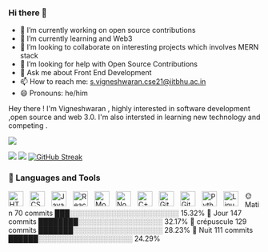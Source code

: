 ### Hi there 👋


<!-- **neshvig10/neshvig10** is a ✨ _special_ ✨ repository because its `README.md` (this file) appears on your GitHub profile. -->

<!-- Here are some ideas to get you started: -->

- 🔭 I’m currently working on open source contributions
- 🌱 I’m currently learning and Web3
- 👯 I’m looking to collaborate on interesting projects which involves MERN stack
- 🤔 I’m looking for help with Open Source Contributions
- 💬 Ask me about Front End Development
- 📫 How to reach me: s.vigneshwaran.cse21@iitbhu.ac.in
- 😄 Pronouns: he/him
<!-- - ⚡ Fun fact: ... -->

Hey there ! 
I'm Vigneshwaran , highly interested in software development ,open source and web 3.0. 
I'm also intersted in learning new technology and competing .

![](https://komarev.com/ghpvc/?username=your-github-neshvig10)

![](https://raw.githubusercontent.com/neshvig10/github-stats/master/generated/overview.svg#gh-dark-mode-only)
![](https://raw.githubusercontent.com/neshvig10/github-stats/master/generated/overview.svg#gh-light-mode-only)
[![GitHub Streak](https://streak-stats.demolab.com/?user=neshvig10)](https://git.io/streak-stats)

### 🧰 Languages and Tools


<img align="left" alt="HTML" width="30px" style="padding-right:10px;" src="https://cdn.jsdelivr.net/gh/devicons/devicon/icons/html5/html5-plain.svg" />
<img align="left" alt="CSS" width="30px" style="padding-right:10px;" src="https://cdn.jsdelivr.net/gh/devicons/devicon/icons/css3/css3-plain.svg" />
<img align="left" alt="JavaScript" width="30px" style="padding-right:10px;" src="https://cdn.jsdelivr.net/gh/devicons/devicon/icons/javascript/javascript-plain.svg" />
<img align="left" alt="React" width="30px" style="padding-right:10px;" src="https://cdn.jsdelivr.net/gh/devicons/devicon/icons/react/react-original.svg" />
<img align="left" alt="MongoDB" width="30px" style="padding-right:10px;" src="https://cdn.jsdelivr.net/gh/devicons/devicon/icons/mongodb/mongodb-original.svg"/>
<img align="left" alt="NodeJS" width="30px" style="padding-right:10px;" src="https://cdn.jsdelivr.net/gh/devicons/devicon/icons/nodejs/nodejs-original.svg" />
<img align="left" alt="C++" width="30px" style="padding-right:10px;" src="https://cdn.jsdelivr.net/gh/devicons/devicon/icons/cplusplus/cplusplus-line.svg" />
<img align="left" alt="Git" width="30px" style="padding-right:10px;" src="https://cdn.jsdelivr.net/gh/devicons/devicon/icons/git/git-original.svg" />
<img align="left" alt="GitHub" width="30px" style="padding-right:10px;" src="https://cdn.jsdelivr.net/gh/devicons/devicon/icons/github/github-original.svg" />
<img align="left" alt="Python" width="30px" style="padding-right:10px;" src="https://cdn.jsdelivr.net/gh/devicons/devicon/icons/python/python-plain.svg" />
<img align="left" alt="Linux" width="30px" style="padding-right:10px;" src="https://cdn.jsdelivr.net/gh/devicons/devicon/icons/linux/linux-original.svg" />

<!--START_SECTION:activity-->

🌞 Matin      70 commits     ███░░░░░░░░░░░░░░░░░░░░░░   15.32% 
🌆 Jour       147 commits    ████████░░░░░░░░░░░░░░░░░   32.17% 
🌃 crépuscule 129 commits    ███████░░░░░░░░░░░░░░░░░░   28.23% 
🌙 Nuit       111 commits    ██████░░░░░░░░░░░░░░░░░░░   24.29%


